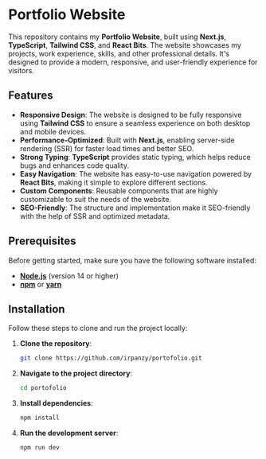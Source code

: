 # Portfolio Website

This repository contains my **Portfolio Website**, built using **Next.js**, **TypeScript**, **Tailwind CSS**, and **React Bits**. The website showcases my projects, work experience, skills, and other professional details. It's designed to provide a modern, responsive, and user-friendly experience for visitors.

## Features

- **Responsive Design**: The website is designed to be fully responsive using **Tailwind CSS** to ensure a seamless experience on both desktop and mobile devices.
- **Performance-Optimized**: Built with **Next.js**, enabling server-side rendering (SSR) for faster load times and better SEO.
- **Strong Typing**: **TypeScript** provides static typing, which helps reduce bugs and enhances code quality.
- **Easy Navigation**: The website has easy-to-use navigation powered by **React Bits**, making it simple to explore different sections.
- **Custom Components**: Reusable components that are highly customizable to suit the needs of the website.
- **SEO-Friendly**: The structure and implementation make it SEO-friendly with the help of SSR and optimized metadata.

## Prerequisites

Before getting started, make sure you have the following software installed:

- **[Node.js](https://nodejs.org/)** (version 14 or higher)
- **[npm](https://www.npmjs.com/)** or **[yarn](https://yarnpkg.com/)**

## Installation

Follow these steps to clone and run the project locally:

1. **Clone the repository**:

    ```bash
    git clone https://github.com/irpanzy/portofolio.git
    ```

2. **Navigate to the project directory**:

    ```bash
    cd portofolio
    ```

3. **Install dependencies**:

    ```bash
    npm install
    ```

4. **Run the development server**:

    ```bash
    npm run dev
    ```



